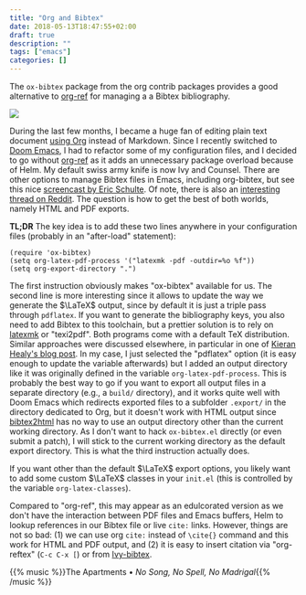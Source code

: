 ```yaml
---
title: "Org and Bibtex"
date: 2018-05-13T18:47:55+02:00
draft: true
description: ""
tags: ["emacs"]
categories: []
---
```

The `ox-bibtex` package from the org contrib packages provides a good alternative to [org-ref](https://github.com/jkitchin/org-ref) for managing a a Bibtex bibliography.

<!--more-->

![](/img/2018-05-13-18-47-27.png)

During the last few months, I became a huge fan of editing plain text document [using Org](/post/notes-taking-workflow/) instead of Markdown. Since I recently switched to [Doom Emacs](/post/doom-emacs/), I had to refactor some of my configuration files, and I decided to go without [org-ref](https://github.com/jkitchin/org-ref) as it adds an unnecessary package overload because of Helm. My default swiss army knife is now Ivy and Counsel. There are other options to manage Bibtex files in Emacs, including org-bibtex, but see this nice [screencast by Eric Schulte](https://vimeo.com/99167082). Of note, there is also an [interesting thread on Reddit](https://www.reddit.com/r/orgmode/comments/4z47ny/oxbibtex_vs_orgref/). The question is how to get the best of both worlds, namely HTML and PDF exports.

**TL;DR**  The key idea is to add these two lines anywhere in your configuration files (probably in an "after-load" statement):

```Lisp
(require 'ox-bibtex)
(setq org-latex-pdf-process '("latexmk -pdf -outdir=%o %f"))
(setq org-export-directory ".")
```

The first instruction obviously makes "ox-bibtex" available for us. The second line is more interesting since it allows to update the way we generate the $\LaTeX$ output, since by default it is just a triple pass through `pdflatex`. If you want to generate the bibliography keys, you also need to add Bibtex to this toolchain, but a prettier solution is to rely on [latexmk](http://personal.psu.edu/jcc8//software/latexmk-jcc/) or "texi2pdf". Both programs come with a default TeX distribution. Similar approaches were discussed elsewhere, in particular in one of [Kieran Healy's blog post](https://kieranhealy.org/blog/archives/2011/01/21/exporting-org-mode-to-pdf-via-xelatex/). In my case, I just selected the "pdflatex" option (it is easy enough to update the variable afterwards) but I added an output directory like it was originally defined in the variable `org-latex-pdf-process`. This is probably the best way to go if you want to export all output files in a separate directory (e.g., a `build/` directory), and it works quite well with Doom Emacs which redirects exported files to a subfolder `.export/` in the directory dedicated to Org, but it doesn't work with HTML output since [bibtex2html](https://www.lri.fr/~filliatr/bibtex2html/) has no way to use an output directory other than the current working directory. As I don't want to hack `ox-bibtex.el` directly (or even submit a patch), I will stick to the current working directory as the default export directory. This is what the third instruction actually does.

If you want other than the default $\LaTeX$ export options, you likely want to add some custom $\LaTeX$ classes in your `init.el` (this is controlled by the variable `org-latex-classes`).

Compared to "org-ref", this may appear as an edulcorated version as we don't have the interaction between PDF files and Emacs buffers, Helm to lookup references in our Bibtex file or live `cite:` links. However, things are not so bad: (1) we can use org `cite:` instead of `\cite{}` command and this work for HTML and PDF output, and (2) it is easy to insert citation via "org-reftex" (`C-c C-x [`) or from [Ivy-bibtex](https://github.com/tmalsburg/helm-bibtex).

{{% music %}}The Apartments • *No Song, No Spell, No Madrigal*{{% /music %}}

